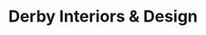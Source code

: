 ---
title: "Derby Interiors & Design"
url: /menlo-park/derby-interiors-and-design/
shop: furniture
---
